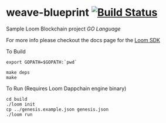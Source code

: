 # weave-blueprint [![Build Status](https://travis-ci.org/loomnetwork/weave-blueprint.svg?branch=master)](https://travis-ci.org/loomnetwork/weave-blueprint)

Sample Loom Blockchain project *GO Language*

For more info please checkout the docs page for the [Loom SDK](https://loomx.io/developers/docs/en/prereqs.html)

To Build
```
export GOPATH=$GOPATH:`pwd`

make deps
make
```


To Run (Requires Loom Dappchain engine binary)
```
cd build
./loom init
cp ../genesis.example.json genesis.json
./loom run
```
